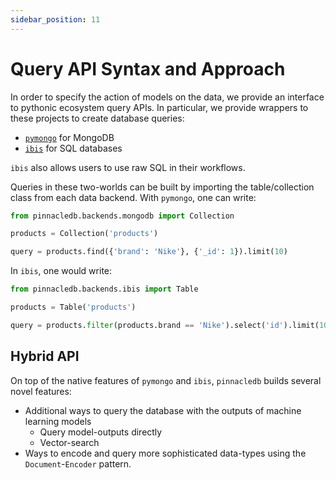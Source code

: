 ```yaml
---
sidebar_position: 11
---
```


# Query API Syntax and Approach

In order to specify the action of models on the data, we provide an interface to pythonic ecosystem query APIs.
In particular, we provide wrappers to these projects to create database queries:

- [`pymongo`](https://pymongo.readthedocs.io/en/stable/) for MongoDB
- [`ibis`](https://ibis-project.org/) for SQL databases

`ibis` also allows users to use raw SQL in their workflows.

Queries in these two-worlds can be built by importing the table/collection class from 
each data backend. With `pymongo`, one can write:

```python
from pinnacledb.backends.mongodb import Collection

products = Collection('products')

query = products.find({'brand': 'Nike'}, {'_id': 1}).limit(10)
```

In `ibis`, one would write:

```python
from pinnacledb.backends.ibis import Table

products = Table('products')

query = products.filter(products.brand == 'Nike').select('id').limit(10)
```

## Hybrid API

On top of the native features of `pymongo` and `ibis`, `pinnacledb` builds several novel features:

- Additional ways to query the database with the outputs of machine learning models
  - Query model-outputs directly
  - Vector-search
- Ways to encode and query more sophisticated data-types using the `Document`-`Encoder` pattern.